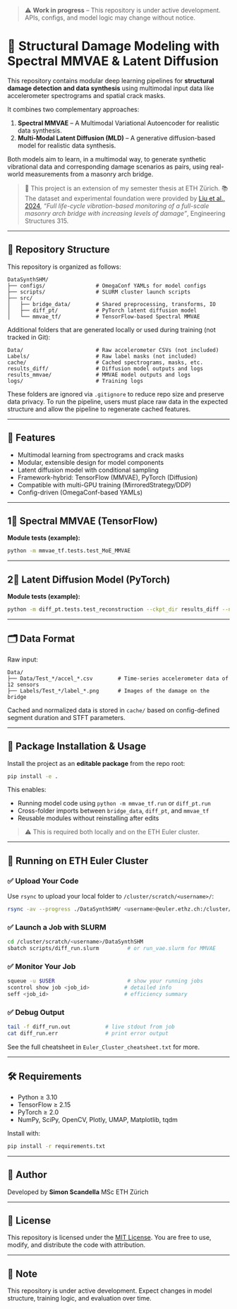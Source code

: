 > ⚠️ **Work in progress** – This repository is under active development. APIs, configs, and model logic may change without notice.

# 🧠 Structural Damage Modeling with Spectral MMVAE & Latent Diffusion

This repository contains modular deep learning pipelines for **structural damage detection and data synthesis** using multimodal input data like accelerometer spectrograms and spatial crack masks.

It combines two complementary approaches:

1. **Spectral MMVAE** – A Multimodal Variational Autoencoder for realistic data synthesis.
2. **Multi-Modal Latent Diffusion (MLD)** – A generative diffusion-based model for realistic data synthesis.

Both models aim to learn, in a multimodal way, to generate synthetic vibrational data and corresponding damage scenarios as pairs, using real-world measurements from a masonry arch bridge.

> 📌 This project is an extension of my semester thesis at ETH Zürich.
> 📚 The dataset and experimental foundation were provided by [Liu et al., 2024](https://doi.org/10.1016/j.engstruct.2024.118466), *“Full life-cycle vibration-based monitoring of a full-scale masonry arch bridge with increasing levels of damage”*, Engineering Structures 315.

---

## 📁 Repository Structure

This repository is organized as follows:

```text
DataSynthSHM/
├── configs/                # OmegaConf YAMLs for model configs
├── scripts/                # SLURM cluster launch scripts
├── src/
│   ├── bridge_data/        # Shared preprocessing, transforms, IO
│   ├── diff_pt/            # PyTorch latent diffusion model
│   └── mmvae_tf/           # TensorFlow-based Spectral MMVAE
```

Additional folders that are generated locally or used during training (not tracked in Git):

```text
Data/                       # Raw accelerometer CSVs (not included)
Labels/                     # Raw label masks (not included)
cache/                      # Cached spectrograms, masks, etc.
results_diff/               # Diffusion model outputs and logs
results_mmvae/              # MMVAE model outputs and logs
logs/                       # Training logs
```

These folders are ignored via `.gitignore` to reduce repo size and preserve data privacy. To run the pipeline, users must place raw data in the expected structure and allow the pipeline to regenerate cached features.

---

## 🧰 Features

* Multimodal learning from spectrograms and crack masks
* Modular, extensible design for model components
* Latent diffusion model with conditional sampling
* Framework-hybrid: TensorFlow (MMVAE), PyTorch (Diffusion)
* Compatible with multi-GPU training (MirroredStrategy/DDP)
* Config-driven (OmegaConf-based YAMLs)

---

## 1⃣ Spectral MMVAE (TensorFlow)

**Module tests (example):**

```bash
python -m mmvae_tf.tests.test_MoE_MMVAE
```

---

## 2⃣ Latent Diffusion Model (PyTorch)

**Module tests (example):**

```bash
python -m diff_pt.tests.test_reconstruction --ckpt_dir results_diff --n_segments 1
```

---

## 🗂 Data Format

Raw input:

```
Data/
├── Data/Test_*/accel_*.csv        # Time-series accelerometer data of 12 sensors
├── Labels/Test_*/label_*.png      # Images of the damage on the bridge
```

Cached and normalized data is stored in `cache/` based on config-defined segment duration and STFT parameters.

---

## 🧪 Package Installation & Usage

Install the project as an **editable package** from the repo root:

```bash
pip install -e .
```

This enables:

* Running model code using `python -m mmvae_tf.run` or `diff_pt.run`
* Cross-folder imports between `bridge_data`, `diff_pt`, and `mmvae_tf`
* Reusable modules without reinstalling after edits

> ⚠️ This is required both locally and on the ETH Euler cluster.

---

## 🚀 Running on ETH Euler Cluster

### ✅ Upload Your Code

Use `rsync` to upload your local folder to `/cluster/scratch/<username>/`:

```bash
rsync -av --progress ./DataSynthSHM/ <username>@euler.ethz.ch:/cluster/scratch/<username>/DataSynthSHM/
```

### ✅ Launch a Job with SLURM

```bash
cd /cluster/scratch/<username>/DataSynthSHM
sbatch scripts/diff_run.slurm         # or run_vae.slurm for MMVAE
```

### ✅ Monitor Your Job

```bash
squeue -u $USER                       # show your running jobs
scontrol show job <job_id>           # detailed info
seff <job_id>                        # efficiency summary
```

### ✅ Debug Output

```bash
tail -f diff_run.out           # live stdout from job
cat diff_run.err               # print error output
```

See the full cheatsheet in `Euler_Cluster_cheatsheet.txt` for more.

---

## 🛠 Requirements

* Python ≥ 3.10
* TensorFlow ≥ 2.15
* PyTorch ≥ 2.0
* NumPy, SciPy, OpenCV, Plotly, UMAP, Matplotlib, tqdm

Install with:

```bash
pip install -r requirements.txt
```

---

## 🧠 Author

Developed by **Simon Scandella**
MSc ETH Zürich

---

## 📄 License

This repository is licensed under the [MIT License](https://opensource.org/licenses/MIT). You are free to use, modify, and distribute the code with attribution.

---

## 📌 Note

This repository is under active development. Expect changes in model structure, training logic, and evaluation over time.
